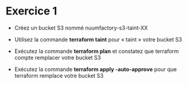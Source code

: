 # Exercice 1

- Créez un bucket S3 nommé nuumfactory-s3-taint-XX

- Utilisez la commande **terraform taint** pour « taint » votre bucket S3

- Exécutez la commande **terraform plan** et constatez que terraform compte remplacer votre bucket S3

- Exécutez la commande **terraform apply -auto-approve** pour que terraform remplace votre bucket S3